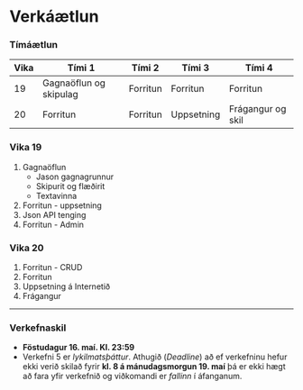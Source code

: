 # Verkáætlun

### Tímáætlun

| Vika | Tími 1  | Tími 2 | Tími 3 | Tími 4 | 
| --- | --- | --- | --- | --- | 
| 19 | Gagnaöflun og skipulag | Forritun | Forritun | Forritun | 
| 20 | Forritun | Forritun | Uppsetning | Frágangur og skil |

### Vika 19

1. Gagnaöflun
   * Jason gagnagrunnur
   * Skipurit og flæðirit
   * Textavinna
2. Forritun - uppsetning 
3. Json API tenging
4. Forritun - Admin

### Vika 20

1. Forritun - CRUD
2. Forritun 
3. Uppsetning á Internetið
4. Frágangur

---

### Verkefnaskil

* **Föstudagur 16. maí. Kl. 23:59**
* Verkefni 5 er _lykilmatsþáttur_. Athugið (_Deadline_) að ef verkefninu hefur ekki verið skilað fyrir **kl. 8 á mánudagsmorgun 19. maí** þá er ekki hægt að fara yfir verkefnið og viðkomandi er _fallinn_ í áfanganum.